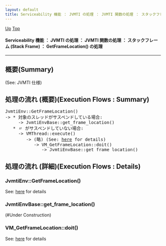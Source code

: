 ```yaml
---
layout: default
title: Serviceability 機能 ： JVMTI の処理 ： JVMTI 関数の処理 ： スタックフレーム (Stack Frame) ： GetFrameLocation() の処理  
---
```

[Up](noa-wMJL5x.html) [Top](../index.html)

#### Serviceability 機能 ： JVMTI の処理 ： JVMTI 関数の処理 ： スタックフレーム (Stack Frame) ： GetFrameLocation() の処理  

--- 
## 概要(Summary)
(See: JVMTI 仕様)

## 処理の流れ (概要)(Execution Flows : Summary)
<div class="flow-abst"><pre>
JvmtiEnv::GetFrameLocation()
-&gt; * 対象のスレッドがサスペンドしている場合:
     -&gt; JvmtiEnvBase::get_frame_location()
   * 〃 がサスペンドしていない場合:
     -&gt; VMThread::execute()
        -&gt; (略) (See: <a href="no2935qaz.html">here</a> for details)
           -&gt; VM_GetFrameLocation::doit()
              -&gt; JvmtiEnvBase::get_frame_location()
</pre></div>

## 処理の流れ (詳細)(Execution Flows : Details)
### JvmtiEnv::GetFrameLocation()
See: [here](no2935efc.html) for details
### JvmtiEnvBase::get_frame_location()
(#Under Construction)

### VM_GetFrameLocation::doit()
See: [here](no2935rpi.html) for details






